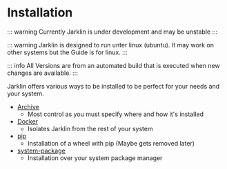 # Installation

::: warning
Currently Jarklin is under development and may be unstable
:::

::: warning
Jarklin is designed to run unter linux (ubuntu).
It may work on other systems but the Guide is for linux.
:::

::: info
All Versions are from an automated build that is executed when new changes are available.
:::

Jarklin offers various ways to be installed to be perfect for your needs and your system.

- [Archive](./archive.md)
  - Most control as you must specify where and how it's installed
- [Docker](./docker.md)
  - Isolates Jarklin from the rest of your system
- [pip](./pip.md)
  - Installation of a wheel with pip (Maybe gets removed later)
- [system-package](./system-package.md)
  - Installation over your system package manager
